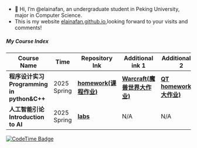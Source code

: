 - 👋 Hi, I’m @elainafan, an undergraduate student in Peking University, major in Computer Science.
- This is my website [elainafan.github.io](https://elainafan.github.io),looking forward to your visits and comments!

##### My Course Index
| Course Name | Time | Repository Ink | Additional ink 1 | Additional ink 2|  
| ------------------------------------------------------------ | ----------- | ------------------------------------------------------------ | ------------------------------------------------------------ | ------------------------------------------------------------ |
| **程序设计实习<br>Programming in python&C++** | 2025 Spring | **[homework(课程作业)](https://github.com/elainafan/PKU_2025_practice-of-programming-in-cpp_HomeWork)** | **[Warcraft(魔兽世界大作业)](https://github.com/elainafan/PKU_2025_Practice-of-programming-in-cpp_WarCraft)** | **[QT homework(QT大作业)](https://github.com/elainafan/notebook_for_PKU_2025_practice-of-programming-in-cpp)** | 
| **人工智能引论<br>Introduction to AI** | 2025 Spring | **[labs](https://github.com/elainafan/PKU_2025_Introduction_to_AI)** | N/A | N/A |

[![CodeTime Badge](https://img.shields.io/endpoint?style=social&color=222&url=https%3A%2F%2Fapi.codetime.dev%2Fshield%3Fid%3D32735%26project%3D%26in=0)](https://codetime.dev)

<!---
elainafan/elainafan is a ✨ special ✨ repository because its `README.md` (this file) appears on your GitHub profile.
You can click the Preview link to take a look at your changes.
--->
